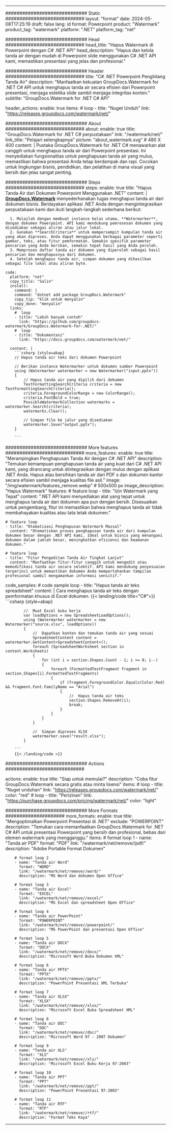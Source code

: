 
---
############################# Static ############################
layout: "format"
date:  2024-05-08T17:25:19
draft: false
lang: id
format: Powerpoint
product: "Watermark"
product_tag: "watermark"
platform: ".NET"
platform_tag: "net"

############################# Head ############################
head_title: "Hapus Watermark di Powerpoint dengan C# .NET API"
head_description: "Hapus dan kelola tanda air dengan mudah di Powerpoint slide menggunakan C# .NET API kami, memastikan presentasi yang jelas dan profesional."

############################# Header ############################
title: "C# .NET Powerpoint Penghilang Tanda Air" 
description: "Manfaatkan kekuatan GroupDocs.Watermark for .NET C# API untuk menghapus tanda air secara efisien dari Powerpoint presentasi, menjaga estetika slide sambil menjaga integritas konten."
subtitle: "GroupDocs.Watermark for .NET C# API" 

header_actions:
  enable: true
  items:
    #  loop
    - title: "Nuget Unduh"
      link: "https://releases.groupdocs.com/watermark/net/"
      
############################# About ############################
about:
    enable: true
    title: "GroupDocs.Watermark for .NET C# perpustakaan"
    link: "/watermark/net/"
    link_title: "Pelajari selengkapnya"
    picture: "about_watermark.svg" # 480 X 400
    content: |
       Pustaka GroupDocs.Watermark for .NET C# menawarkan alat canggih untuk menghapus tanda air dari Powerpoint presentasi. Ini menyediakan fungsionalitas untuk penghapusan tanda air yang mulus, memastikan bahwa presentasi Anda tetap berdampak dan rapi. Cocokan untuk lingkungan bisnis, pendidikan, dan pelatihan di mana visual yang bersih dan jelas sangat penting.

############################# Steps ############################
steps:
    enable: true
    title: "Hapus Tanda Air dari Dokumen Powerpoint Menggunakan .NET"
    content: |
      **[GroupDocs.Watermark](https://products.groupdocs.com/watermark/net/)** menyederhanakan tugas menghapus tanda air dari dokumen bisnis. Berdayakan aplikasi .NET Anda dengan mengintegrasikan perpustakaan kami dan ikuti langkah-langkah sederhana berikut:
      
      1. Mulailah dengan membuat instance kelas utama, **Watermarker**, dengan dokumen Powerpoint. API kami mendukung pemrosesan dokumen yang disediakan sebagai aliran atau jalur lokal.
      2. Gunakan **SearchCriteria** untuk mempersempit kumpulan tanda air yang akan diproses. Anda dapat menggunakan berbagai parameter seperti gambar, teks, atau fitur pemformatan. Semakin spesifik parameter pencarian yang Anda berikan, semakin tepat hasil yang Anda peroleh.
      3. Memproses daftar tanda air dokumen yang diperoleh sebagai hasil pencarian dan menghapusnya dari dokumen.
      4. Setelah menghapus tanda air, simpan dokumen yang dihasilkan sebagai file lokal atau aliran byte.
   
    code:
      platform: "net"
      copy_title: "Salin"
      install:
        command: |
        command: "dotnet add package GroupDocs.Watermark"
        copy_tip: "klik untuk menyalin"
        copy_done: "menyalin"
      links:
        #  loop
        - title: "Lebih banyak contoh"
          link: "https://github.com/groupdocs-watermark/GroupDocs.Watermark-for-.NET/"
        #  loop
        - title: "Dokumentasi"
          link: "https://docs.groupdocs.com/watermark/net/"
          
      content: |
        ```csharp {style=abap}
        // Hapus tanda air teks dari dokumen Powerpoint

        // Berikan instance Watermarker untuk dokumen sumber Powerpoint
        using (Watermarker watermarker = new Watermarker("input.pptx"))
        {
            // Hapus tanda air yang dipilih dari dokumen
            TextFormattingSearchCriteria criteria = new TextFormattingSearchCriteria();
            criteria.ForegroundColorRange = new ColorRange();
            criteria.FontBold = true;
            PossibleWatermarkCollection watermarks = watermarker.Search(criteria);
            watermarks.Clear();

            // Simpan file ke jalur yang disediakan
            watermarker.Save("output.pptx");
        }
        
        ```            

############################# More features ############################
more_features:
  enable: true
  title: "Merampingkan Penghapusan Tanda Air dengan C# .NET API"
  description: "Temukan kemampuan penghapusan tanda air yang kuat dari C# .NET API kami, yang dirancang untuk diintegrasikan dengan mulus dengan aplikasi .NET Anda. Hapus atau bersihkan tanda air dari PDF s dan dokumen kantor secara efisien sambil menjaga kualitas file asli."
  image: "/img/watermark/features_remove.webp" # 500x500 px
  image_description: "Hapus Watermark"
  features:
    # feature loop
    - title: "Izin Watermark yang Tepat"
      content: ".NET API kami menyediakan alat yang tepat untuk menghapus tanda air dari dokumen apa pun dengan bersih. Disesuaikan untuk pengembang, fitur ini memastikan bahwa menghapus tanda air tidak membahayakan kualitas atau tata letak dokumen."

    # feature loop
    - title: "Otomatisasi Penghapusan Watermark Massal"
      content: "Otomatiskan proses penghapusan tanda air dari kumpulan dokumen besar dengan .NET API kami. Ideal untuk bisnis yang menangani dokumen dalam jumlah besar, meningkatkan efisiensi dan keamanan dokumen."

    # feature loop
    - title: "Fitur Pengeditan Tanda Air Tingkat Lanjut"
      content: "Manfaatkan fitur-fitur canggih untuk mengedit atau memodifikasi tanda air secara selektif. API kami mendukung penyesuaian terperinci untuk memastikan dokumen Anda mempertahankan tampilan profesional sambil mengamankan informasi sensitif."
      
  code_samples:
    # code sample loop
    - title: "Hapus tanda air teks spreadsheet"
      content: |
        Cara menghapus tanda air teks dengan pemformatan khusus di Excel dokumen.
        {{< landing/code title="C#">}}
        ```csharp {style=abap}
        
            //  Muat Excel buku kerja
            var loadOptions = new SpreadsheetLoadOptions();
            using (Watermarker watermarker = new Watermarker("source.xlsx", loadOptions))
            {
                //  Dapatkan konten dan temukan tanda air yang sesuai
                SpreadsheetContent content = watermarker.GetContent<SpreadsheetContent>();
                foreach (SpreadsheetWorksheet section in content.Worksheets)
                {
                    for (int i = section.Shapes.Count - 1; i >= 0; i--)
                    {
                        foreach (FormattedTextFragment fragment in section.Shapes[i].FormattedTextFragments)
                        {
                            if (fragment.ForegroundColor.Equals(Color.Red) && fragment.Font.FamilyName == "Arial")
                            {
                                //  Hapus tanda air teks
                                section.Shapes.RemoveAt(i);
                                break;
                            }
                        }
                    }
                }

                //  Simpan diproses XLSX
                watermarker.save("result.xlsx");
            }

        ```
        {{< /landing/code >}}


############################# Actions ############################

actions:
  enable: true
  title: "Siap untuk memulai?"
  description: "Coba fitur GroupDocs.Watermark secara gratis atau minta lisensi"
  items:
    #  loop
    - title: "Nuget unduhan"
      link: "https://releases.groupdocs.com/watermark/net/"
      color: "red"
        #  loop
    - title: "Perizinan"
      link: "https://purchase.groupdocs.com/pricing/watermark/net/"
      color: "light"


############################# More Formats #####################
more_formats:
    enable: true
    title: "Mengoptimalkan Powerpoint Presentasi di .NET"
    exclude: "POWERPOINT"
    description: "Temukan cara memanfaatkan GroupDocs.Watermark for .NET C# API untuk presentasi Powerpoint yang bersih dan profesional, bebas dari elemen watermark yang mengganggu."
    items: 
        # format loop 1
        - name: "Tanda air PDF"
          format: "PDF"
          link: "/watermark/net/remove//pdf/"
          description: "Adobe Portable Format Dokumen"

        # format loop 2
        - name: "Tanda air Word"
          format: "WORD"
          link: "/watermark/net/remove//word/"
          description: "MS Word dan dokumen Open Office"
          
        # format loop 3
        - name: "Tanda air Excel"
          format: "EXCEL"
          link: "/watermark/net/remove//excel/"
          description: "MS Excel dan spreadsheet Open Office"

        # format loop 4
        - name: "Tanda air PowerPoint"
          format: "POWERPOINT"
          link: "/watermark/net/remove//powerpoint/"
          description: "MS PowerPoint dan presentasi Open Office"

        # format loop 5
        - name: "Tanda air DOCX"
          format: "DOCX"
          link: "/watermark/net/remove//docx/"
          description: "Microsoft Word Buka Dokumen XML"
          
        # format loop 6
        - name: "Tanda air PPTX"
          format: "PPTX"
          link: "/watermark/net/remove//pptx/"
          description: "PowerPoint Presentasi XML Terbuka"
          
        # format loop 7
        - name: "Tanda air XLSX"
          format: "XLSX"
          link: "/watermark/net/remove//xlsx/"
          description: "Microsoft Excel Buka Spreadsheet XML"

        # format loop 8
        - name: "Tanda air DOC"
          format: "DOC"
          link: "/watermark/net/remove//doc/"
          description: "Microsoft Word 97 - 2007 Dokumen"

        # format loop 9
        - name: "Tanda air XLS"
          format: "XLS"
          link: "/watermark/net/remove//xls/"
          description: "Microsoft Excel Buku Kerja 97-2003"

        # format loop 10
        - name: "Tanda air PPT"
          format: "PPT"
          link: "/watermark/net/remove//ppt/"
          description: "PowerPoint Presentasi 97-2003"

        # format loop 11
        - name: "Tanda air RTF"
          format: "RTF"
          link: "/watermark/net/remove//rtf/"
          description: "Format Teks Kaya"

---